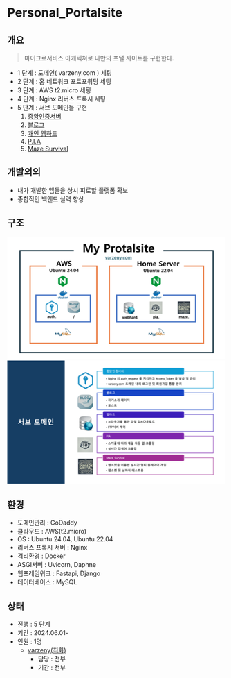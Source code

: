 # Personal_Portalsite


## 개요
> 마이크로서비스 아케텍쳐로 나만의 포털 사이트를 구현한다.
* 1 단계 : 도메인( varzeny.com ) 세팅
* 2 단계 : 홈 네트워크 포트포워딩 세팅
* 3 단계 : AWS t2.micro 세팅
* 4 단계 : Nginx 리버스 프록시 세팅
* 5 단계 : 서브 도메인들 구현
    1. [중앙인증서버](https://github.com/varzeny/authorization_server_py.git)
    2. [블로그](https://github.com/varzeny/my_blog)
    3. [개인 웹하드](https://github.com/varzeny/Webhard_Server_Py)
    4. [P.I.A](https://github.com/varzeny/pia)
    5. [Maze Survival](https://github.com/varzeny/maze_survival)


## 개발의의
* 내가 개발한 앱들을 상시 피로할 플랫폼 확보
* 종합적인 백앤드 실력 향상


## 구조
![전체구조](./document/myportalsite_arch_1.png)
![전체구조](./document/subdomain.png)


## 환경
* 도메인관리 : GoDaddy
* 클라우드 : AWS(t2.micro)
* OS : Ubuntu 24.04, Ubuntu 22.04
* 리버스 프록시 서버 : Nginx
* 격리환경 : Docker
* ASGI서버 : Uvicorn, Daphne
* 웹프레임워크 : Fastapi, Django
* 데이터베이스 : MySQL


## 상태
* 진행 : 5 단계
* 기간 : 2024.06.01-
* 인원 : 1명 
    * [varzeny(최화)](https://varzeny.com/aboutme)
        * 담당 : 전부
        * 기간 : 전부
